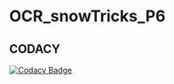# OCR_snowTricks_P6
 

## CODACY
[![Codacy Badge](https://app.codacy.com/project/badge/Grade/2921d820c2254979bd6795b6e89c55c4)](https://app.codacy.com/gh/cedb13/TestBlogSymfony/dashboard?utm_source=gh&utm_medium=referral&utm_content=&utm_campaign=Badge_grade)
